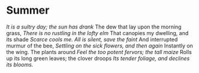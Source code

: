 # **Summer**
*It is a sultry day; the sun has drank* 
The dew that lay upon the morning grass, 
*There is no rustling in the lofty elm* 
That canopies my dwelling, and its shade 
*Scarce cools me. All is silent, save the faint* 
And interrupted murmur of the bee, 
*Settling on the sick flowers, and then again* 
Instantly on the wing. The plants around 
*Feel the too potent fervors; the tall maize* 
Rolls up its long green leaves; the clover droops 
*Its tender foliage, and declines its blooms.* 
